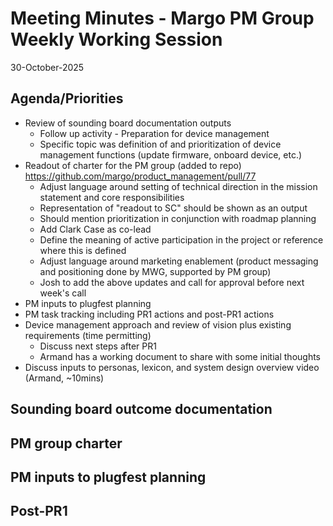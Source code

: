 # Meeting Minutes - Margo PM Group Weekly Working Session
30-October-2025

## Agenda/Priorities
- Review of sounding board documentation outputs
    - Follow up activity - Preparation for device management
    - Specific topic was definition of and prioritization of device management functions (update firmware, onboard device, etc.)
- Readout of charter for the PM group (added to repo)
    https://github.com/margo/product_management/pull/77
    - Adjust language around setting of technical direction in the mission statement and core responsibilities
    - Representation of "readout to SC" should be shown as an output
    - Should mention prioritization in conjunction with roadmap planning
    - Add Clark Case as co-lead
    - Define the meaning of active participation in the project or reference where this is defined
    - Adjust language around marketing enablement (product messaging and positioning done by MWG, supported by PM group)
    - Josh to add the above updates and call for approval before next week's call
- PM inputs to plugfest planning
- PM task tracking including PR1 actions and post-PR1 actions
- Device management approach and review of vision plus existing requirements (time permitting)
    - Discuss next steps after PR1
    - Armand has a working document to share with some initial thoughts
- Discuss inputs to personas, lexicon, and system design overview video (Armand, ~10mins)

## Sounding board outcome documentation

## PM group charter

## PM inputs to plugfest planning


## Post-PR1




